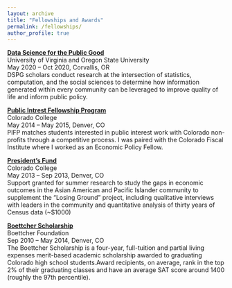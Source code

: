 ```yaml
---
layout: archive
title: "Fellowships and Awards"
permalink: /fellowships/
author_profile: true
---
```


<a href="https://biocomplexity.virginia.edu/institute/divisions/social-and-decision-analytics/dspg">**Data Science for the Public Good**</a><br>
University of Virginia and Oregon State University <br>
May 2020 – Oct 2020, Corvallis, OR <br>
DSPG scholars conduct research at the intersection of statistics, computation, and the social sciences to determine how information generated within every community can be leveraged to improve quality of life and inform public policy.


<a href="https://www.coloradocollege.edu/offices/publicinterest/index.html">**Public Intrest Fellowship Program**</a><br>
Colorado College <br>
May 2014 – May 2015, Denver, CO <br>
PIFP matches students interested in public interest work with Colorado non-profits through a competitive process. I was paired with the Colorado Fiscal Institute where I worked as an Economic Policy Fellow.


<a href="https://www.coloradocollege.edu/offices/publicinterest/index.html">**President’s Fund**</a><br>
Colorado College <br>
May 2013 – Sep 2013, Denver, CO <br>
Support granted for summer research to study the gaps in economic outcomes in the Asian American and Pacific Islander community to supplement the “Losing Ground” project, including qualitative interviews with leaders in the community and quantitative analysis of thirty years of Census data (~$1000)


<a href="https://boettcherfoundation.org/colorado-scholarships/">**Boettcher Scholarship**</a><br>
Boettcher Foundation <br>
Sep 2010 – May 2014, Denver, CO <br>
The Boettcher Scholarship is a four-year, full-tuition and partial living expenses merit-based academic scholarship awarded to graduating Colorado high school students.Award recipients, on average, rank in the top 2% of their graduating classes and have an average SAT score around 1400 (roughly the 97th percentile).


  

  
